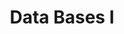 ---
page_id: course_5
layout: page
title: Data Bases I
description: Study of the concepts of modeling, queries and utilization of relational databases used as data storage and procedures for programming languages and the manipulation of information considering multi-user transactional environments.
location: ETITC
img: 
redirect: https://github.com/uETITC/DataBasesI-TPC-4-2011
importance: 0
category: ETITC-2024-2
related_publications: true
---
